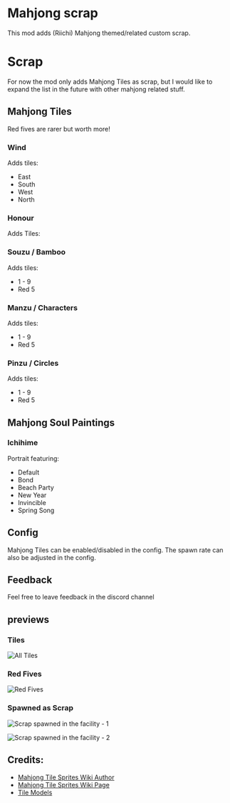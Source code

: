 # Mahjong scrap
This mod adds (Riichi) Mahjong themed/related custom scrap.

# Scrap
For now the mod only adds Mahjong Tiles as scrap, but I would like to expand the list in the future with other mahjong related stuff.

## Mahjong Tiles
Red fives are rarer but worth more!

### Wind
Adds tiles:
- East
- South
- West
- North

### Honour
Adds Tiles:

### Souzu / Bamboo
Adds tiles:
- 1 - 9
- Red 5

### Manzu / Characters
Adds tiles:
- 1 - 9
- Red 5

### Pinzu / Circles
Adds tiles:
- 1 - 9
- Red 5

## Mahjong Soul Paintings

### Ichihime
Portrait featuring:
- Default
- Bond
- Beach Party
- New Year
- Invincible
- Spring Song

## Config
Mahjong Tiles can be enabled/disabled in the config.
The spawn rate can also be adjusted in the config.

## Feedback
Feel free to leave feedback in the discord channel

## previews

### Tiles
![All Tiles](https://raw.githubusercontent.com/347956/MahjongScrap/refs/heads/main/Previews/Tiles_Preview.png)


### Red Fives
![Red Fives](https://raw.githubusercontent.com/347956/MahjongScrap/refs/heads/main/Previews/Red_Fives.png)

### Spawned as Scrap
![Scrap spawned in the facility - 1](https://raw.githubusercontent.com/347956/MahjongScrap/refs/heads/main/Previews/Tiles_Spawnable.png)

![Scrap spawned in the facility - 2](https://raw.githubusercontent.com/347956/MahjongScrap/refs/heads/main/Previews/Tiles_Spawnable%202.png)

## Credits:
- [Mahjong Tile Sprites Wiki Author](https://commons.wikimedia.org/wiki/User:Cangjie6#%E9%BA%BB%E9%9B%80%E7%89%8C)
- [Mahjong Tile Sprites Wiki Page](https://en.wikipedia.org/wiki/Mahjong_tiles#)
- [Tile Models](https://skfb.ly/os987)